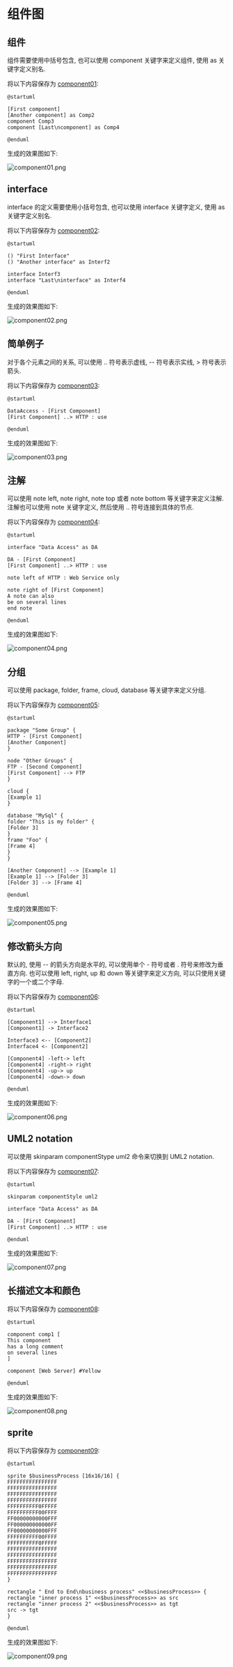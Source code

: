 # 组件图 #

## 组件 ##

组件需要使用中括号包含, 也可以使用 component 关键字来定义组件, 使用 as 关键字定义别名.

将以下内容保存为 [component01](./component/component01.pum):

```
@startuml

[First component]
[Another component] as Comp2
component Comp3
component [Last\ncomponent] as Comp4

@enduml
```

生成的效果图如下:

![component01.png](./component/component01.png)

## interface ##

interface 的定义需要使用小括号包含, 也可以使用 interface 关键字定义, 使用 as 关键字定义别名.

将以下内容保存为 [component02](./component/component02.pum):

```
@startuml

() "First Interface"
() "Another interface" as Interf2

interface Interf3
interface "Last\ninterface" as Interf4

@enduml
```

生成的效果图如下:

![component02.png](./component/component02.png)

## 简单例子 ##

对于各个元素之间的关系, 可以使用 .. 符号表示虚线, -- 符号表示实线, > 符号表示箭头.

将以下内容保存为 [component03](./component/component03.pum):

```
@startuml

DataAccess - [First Component]
[First Component] ..> HTTP : use

@enduml
```

生成的效果图如下:

![component03.png](./component/component03.png)

## 注解 ##

可以使用 note left, note right, note top 或者 note bottom 等关键字来定义注解. 注解也可以使用 note 关键字定义, 然后使用 .. 符号连接到具体的节点.

将以下内容保存为 [component04](./component/component04.pum):

```
@startuml

interface "Data Access" as DA

DA - [First Component]
[First Component] ..> HTTP : use

note left of HTTP : Web Service only

note right of [First Component]
A note can also
be on several lines
end note

@enduml
```

生成的效果图如下:

![component04.png](./component/component04.png)

## 分组 ##

可以使用  package, folder, frame, cloud, database 等关键字来定义分组.

将以下内容保存为 [component05](./component/component05.pum):

```
@startuml

package "Some Group" {
HTTP - [First Component]
[Another Component]
}

node "Other Groups" {
FTP - [Second Component]
[First Component] --> FTP
}

cloud {
[Example 1]
}

database "MySql" {
folder "This is my folder" {
[Folder 3]
}
frame "Foo" {
[Frame 4]
}
}

[Another Component] --> [Example 1]
[Example 1] --> [Folder 3]
[Folder 3] --> [Frame 4]

@enduml
```

生成的效果图如下:

![component05.png](./component/component05.png)

## 修改箭头方向 ##

默认的, 使用 -- 的箭头方向是水平的, 可以使用单个 - 符号或者 . 符号来修改为垂直方向. 也可以使用 left, right, up 和 down 等关键字来定义方向, 可以只使用关键字的一个或二个字母.

将以下内容保存为 [component06](./component/component06.pum):
```
@startuml

[Component1] --> Interface1
[Component1] -> Interface2

Interface3 <-- [Component2]
Interface4 <- [Component2]

[Component4] -left-> left
[Component4] -right-> right
[Component4] -up-> up
[Component4] -down-> down

@enduml
```

生成的效果图如下:

![component06.png](./component/component06.png)

## UML2 notation ##

可以使用 skinparam componentStype uml2 命令来切换到 UML2 notation.

将以下内容保存为 [component07](./component/component07.pum):
```
@startuml

skinparam componentStyle uml2

interface "Data Access" as DA

DA - [First Component]
[First Component] ..> HTTP : use

@enduml
```

生成的效果图如下:

![component07.png](./component/component07.png)

## 长描述文本和颜色 ##

将以下内容保存为 [component08](./component/component08.pum):
```
@startuml

component comp1 [
This component
has a long comment
on several lines
]

component [Web Server] #Yellow

@enduml
```

生成的效果图如下:

![component08.png](./component/component08.png)

## sprite ##

将以下内容保存为 [component09](./component/component09.pum):
```
@startuml

sprite $businessProcess [16x16/16] {
FFFFFFFFFFFFFFFF
FFFFFFFFFFFFFFFF
FFFFFFFFFFFFFFFF
FFFFFFFFFFFFFFFF
FFFFFFFFFF0FFFFF
FFFFFFFFFF00FFFF
FF00000000000FFF
FF000000000000FF
FF00000000000FFF
FFFFFFFFFF00FFFF
FFFFFFFFFF0FFFFF
FFFFFFFFFFFFFFFF
FFFFFFFFFFFFFFFF
FFFFFFFFFFFFFFFF
FFFFFFFFFFFFFFFF
FFFFFFFFFFFFFFFF
}

rectangle " End to End\nbusiness process" <<$businessProcess>> {
rectangle "inner process 1" <<$businessProcess>> as src
rectangle "inner process 2" <<$businessProcess>> as tgt
src -> tgt
}

@enduml
```

生成的效果图如下:

![component09.png](./component/component09.png)
